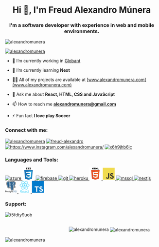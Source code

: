 <h1 align="center">Hi 👋, I'm Freud Alexandro Múnera</h1>
<h3 align="center">I'm a software developer with experience in web and mobile environments.</h3>

<p align="left"> <img src="https://komarev.com/ghpvc/?username=alexandromunera&label=Profile%20views&color=0e75b6&style=flat" alt="alexandromunera" /> </p>

<p align="left"> <a href="https://twitter.com/alexandromunera" target="blank"><img src="https://img.shields.io/twitter/follow/alexandromunera?logo=twitter&style=for-the-badge" alt="alexandromunera" /></a> </p>

- 🔭 I’m currently working in [Globant](https://www.globant.com/)

- 🌱 I’m currently learning **Next**

- 👨‍💻 All of my projects are available at [www.alexandromunera.com](www.alexandromunera.com)

- 💬 Ask me about **React, HTML, CSS and JavaScript**

- 📫 How to reach me **alexandromunera@gmail.com**

- ⚡ Fun fact **I love play Soccer**

<h3 align="left">Connect with me:</h3>
<p align="left">
<a href="https://twitter.com/alexandromunera" target="blank"><img align="center" src="https://raw.githubusercontent.com/rahuldkjain/github-profile-readme-generator/master/src/images/icons/Social/twitter.svg" alt="alexandromunera" height="30" width="40" /></a>
<a href="https://linkedin.com/in/freud-alexandro" target="blank"><img align="center" src="https://raw.githubusercontent.com/rahuldkjain/github-profile-readme-generator/master/src/images/icons/Social/linked-in-alt.svg" alt="freud-alexandro" height="30" width="40" /></a>
<a href="https://instagram.com/https://www.instagram.com/alexandromunera/" target="blank"><img align="center" src="https://raw.githubusercontent.com/rahuldkjain/github-profile-readme-generator/master/src/images/icons/Social/instagram.svg" alt="https://www.instagram.com/alexandromunera/" height="30" width="40" /></a>
<a href="https://www.leetcode.com/x6h9jhb6lc" target="blank"><img align="center" src="https://raw.githubusercontent.com/rahuldkjain/github-profile-readme-generator/master/src/images/icons/Social/leet-code.svg" alt="x6h9jhb6lc" height="30" width="40" /></a>
</p>

<h3 align="left">Languages and Tools:</h3>
<p align="left"> <a href="https://azure.microsoft.com/en-in/" target="_blank" rel="noreferrer"> <img src="https://www.vectorlogo.zone/logos/microsoft_azure/microsoft_azure-icon.svg" alt="azure" width="40" height="40"/> </a> <a href="https://www.w3schools.com/css/" target="_blank" rel="noreferrer"> <img src="https://raw.githubusercontent.com/devicons/devicon/master/icons/css3/css3-original-wordmark.svg" alt="css3" width="40" height="40"/> </a> <a href="https://firebase.google.com/" target="_blank" rel="noreferrer"> <img src="https://www.vectorlogo.zone/logos/firebase/firebase-icon.svg" alt="firebase" width="40" height="40"/> </a> <a href="https://git-scm.com/" target="_blank" rel="noreferrer"> <img src="https://www.vectorlogo.zone/logos/git-scm/git-scm-icon.svg" alt="git" width="40" height="40"/> </a> <a href="https://heroku.com" target="_blank" rel="noreferrer"> <img src="https://www.vectorlogo.zone/logos/heroku/heroku-icon.svg" alt="heroku" width="40" height="40"/> </a> <a href="https://www.w3.org/html/" target="_blank" rel="noreferrer"> <img src="https://raw.githubusercontent.com/devicons/devicon/master/icons/html5/html5-original-wordmark.svg" alt="html5" width="40" height="40"/> </a> <a href="https://developer.mozilla.org/en-US/docs/Web/JavaScript" target="_blank" rel="noreferrer"> <img src="https://raw.githubusercontent.com/devicons/devicon/master/icons/javascript/javascript-original.svg" alt="javascript" width="40" height="40"/> </a> <a href="https://www.microsoft.com/en-us/sql-server" target="_blank" rel="noreferrer"> <img src="https://www.svgrepo.com/show/303229/microsoft-sql-server-logo.svg" alt="mssql" width="40" height="40"/> </a> <a href="https://nextjs.org/" target="_blank" rel="noreferrer"> <img src="https://cdn.worldvectorlogo.com/logos/nextjs-2.svg" alt="nextjs" width="40" height="40"/> </a> <a href="https://www.postgresql.org" target="_blank" rel="noreferrer"> <img src="https://raw.githubusercontent.com/devicons/devicon/master/icons/postgresql/postgresql-original-wordmark.svg" alt="postgresql" width="40" height="40"/> </a> <a href="https://reactjs.org/" target="_blank" rel="noreferrer"> <img src="https://raw.githubusercontent.com/devicons/devicon/master/icons/react/react-original-wordmark.svg" alt="react" width="40" height="40"/> </a> <a href="https://www.typescriptlang.org/" target="_blank" rel="noreferrer"> <img src="https://raw.githubusercontent.com/devicons/devicon/master/icons/typescript/typescript-original.svg" alt="typescript" width="40" height="40"/> </a> </p>

<h3 align="left">Support:</h3>
<p><a href="https://www.buymeacoffee.com/t5fdty9uob"> <img align="left" src="https://cdn.buymeacoffee.com/buttons/v2/default-yellow.png" height="50" width="210" alt="t5fdty9uob" /></a></p><br><br>

<p><img align="left" src="https://github-readme-stats.vercel.app/api/top-langs?username=alexandromunera&show_icons=true&locale=en&layout=compact" alt="alexandromunera" /></p>

<p>&nbsp;<img align="center" src="https://github-readme-stats.vercel.app/api?username=alexandromunera&show_icons=true&locale=en" alt="alexandromunera" /></p>

<p><img align="center" src="https://github-readme-streak-stats.herokuapp.com/?user=alexandromunera&" alt="alexandromunera" /></p>
